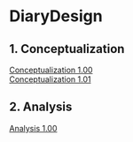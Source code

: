 # DiaryDesign

## 1. Conceptualization 
[Conceptualization 1.00](https://drive.google.com/file/d/129-2vmU9oWwMxaxyjHjcU-xALXWTBAdb/view?usp=sharing)
<br/>
[Conceptualization 1.01](https://drive.google.com/file/d/14R3naDpaJwKPZSKKyTQwXihTRpSLFJV6/view?usp=sharing)
## 2. Analysis
[Analysis 1.00](https://drive.google.com/file/d/1xIklBkH5BQ59SZcM9_NYsVYCG-Es9PJL/view?usp=sharing)
